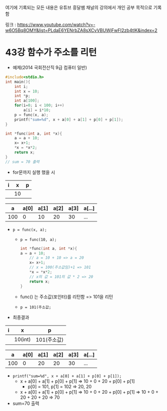 여기에 기록되는 모든 내용은 유튜브 흥달쌤 채널의 강의에서 개인 공부 목적으로 기록함

링크 : https://www.youtube.com/watch?v=-w6O5Bq8OMY&list=PLdaE6YENrbZA8sXCvVBUWjFwFI2zb4tlK&index=2

# 43강 함수가 주소를 리턴

- 예제(2014 국회전산직 9급 컴퓨터 일반)

```c
#include<stdio.h>
int main(){
    int i;
    int x = 10;
    int *p;
    int a[100];
    for(i=0; i < 100; i++)
        a[i] = i*10;
    p = func(x, a);
    printf("sum=%d", x + a[0] + a[1] + p[0] + p[1]);
}

int *func(int a, int *x){
    a = a + 10;
    x= x+1;
    *x = *x*2;
    return x;
}
// sum = 70 출력
```

- for문까지 실행 했을 시

| i    | x    | p    |
| ---- | ---- | ---- |
|      | 10   |      |

| a    | a[0] | a[1] | a[2] | a[3] | a[...] |
| ---- | ---- | ---- | ---- | ---- | ------ |
| 100  | 0    | 10   | 20   | 30   | ...    |

- `p = func(x, a);`

  - `p = func(10, a);`

    ``` c
    int *func(int a, int *x){ 
    a = a + 10;
        // a = 10 + 10 => a = 20
        x= x+1;
        // x = 100(주소값임)+1 => 101
        *x = *x*2;
        // x의 값 = 101의 값 * 2 => 20
        return x;
    }
    ```

  - func() 는 주소값(포인터)를 리턴함 => 101을 리턴

  - `p = 101(주소값;`

- 최종결과

| i    | x       | p           |
| ---- | ------- | ----------- |
|      | 10(int) | 101(주소값) |

| a    | a[0] | a[1] | a[2] | a[3] | a[...] |
| ---- | ---- | ---- | ---- | ---- | ------ |
| 100  | 0    | 20   | 20   | 30   | ...    |

- `printf("sum=%d", x + a[0] + a[1] + p[0] + p[1]);`
  - x + a[0] + a[1] + p[0] + p[1] => 10 + 0 + 20 + p[0] + p[1]
    - p[0] = 101, p[1] = 102 => 20, 20
  - x + a[0] + a[1] + p[0] + p[1] => 10 + 0 + 20 + p[0] + p[1] => 10 + 0 + 20 + 20 + 20 => 70
- sum=70 출력
